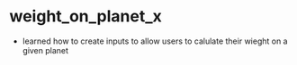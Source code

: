 # weight_on_planet_x

- learned how to create inputs to allow users to calulate their wieght on a given planet
